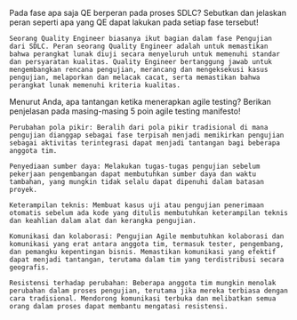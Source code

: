 Pada fase apa saja QE berperan pada proses SDLC? Sebutkan dan jelaskan peran seperti apa yang QE dapat lakukan pada setiap fase tersebut!

```
Seorang Quality Engineer biasanya ikut bagian dalam fase Pengujian dari SDLC. Peran seorang Quality Engineer adalah untuk memastikan bahwa perangkat lunak diuji secara menyeluruh untuk memenuhi standar dan persyaratan kualitas. Quality Engineer bertanggung jawab untuk mengembangkan rencana pengujian, merancang dan mengeksekusi kasus pengujian, melaporkan dan melacak cacat, serta memastikan bahwa perangkat lunak memenuhi kriteria kualitas.
```

Menurut Anda, apa tantangan ketika menerapkan agile testing? Berikan penjelasan pada masing-masing 5 poin agile testing manifesto!

```
Perubahan pola pikir: Beralih dari pola pikir tradisional di mana pengujian dianggap sebagai fase terpisah menjadi memikirkan pengujian sebagai aktivitas terintegrasi dapat menjadi tantangan bagi beberapa anggota tim.

Penyediaan sumber daya: Melakukan tugas-tugas pengujian sebelum pekerjaan pengembangan dapat membutuhkan sumber daya dan waktu tambahan, yang mungkin tidak selalu dapat dipenuhi dalam batasan proyek.

Keterampilan teknis: Membuat kasus uji atau pengujian penerimaan otomatis sebelum ada kode yang ditulis membutuhkan keterampilan teknis dan keahlian dalam alat dan kerangka pengujian.

Komunikasi dan kolaborasi: Pengujian Agile membutuhkan kolaborasi dan komunikasi yang erat antara anggota tim, termasuk tester, pengembang, dan pemangku kepentingan bisnis. Memastikan komunikasi yang efektif dapat menjadi tantangan, terutama dalam tim yang terdistribusi secara geografis.

Resistensi terhadap perubahan: Beberapa anggota tim mungkin menolak perubahan dalam proses pengujian, terutama jika mereka terbiasa dengan cara tradisional. Mendorong komunikasi terbuka dan melibatkan semua orang dalam proses dapat membantu mengatasi resistensi.
```
